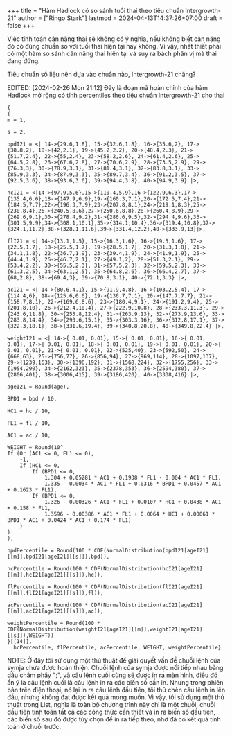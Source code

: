 +++
title = "Hàm Hadlock có so sánh tuổi thai theo tiêu chuẩn Intergrowth-21"
author = ["Ringo Stark"]
lastmod = 2024-04-13T14:37:26+07:00
draft = false
+++

Việc tính toán cân nặng thai sẽ không có ý nghĩa, nếu không biết cân nặng đó có đúng chuẩn so với tuổi thai hiện tại hay không. Vì vậy, nhất thiết phải có một hàm so sánh cân nặng thai hiện tại và suy ra bách phân vị mà thai đang đứng.

Tiêu chuẩn số liệu nên dựa vào chuẩn nào, Intergrowth-21 chăng?

EDITED: <span class="timestamp-wrapper"><span class="timestamp">[2024-02-26 Mon 21:12]</span></span>
Đây là đoạn mã hoàn chỉnh của hàm Hadlock mở rộng có tính percentiles theo tiêu chuẩn Intergrowth-21 cho thai

```symja
{
{
m = 1,

s = 2,

bpdI21 = <| 14->{29.6,1.8}, 15->{32.6,1.8}, 16->{35.6,2}, 17->{38.8,2}, 18->{42,2.1}, 19->{45.2,2.2}, 20->{48.4,2.3}, 21->{51.7,2.4}, 22->{55,2.4}, 23->{58.2,2.6}, 24->{61.4,2.6}, 25->{64.5,2.8}, 26->{67.6,2.8}, 27->{70.6,2.9}, 28->{73.5,2.9}, 29->{76.3,3}, 30->{78.9,3.1}, 31->{81.4,3.1}, 32->{83.8,3.1}, 33->{85.9,3.3}, 34->{87.9,3.3}, 35->{89.7,3.4}, 36->{91.2,3.5}, 37->{92.5,3.6}, 38->{93.6,3.6}, 39->{94.4,3.8}, 40->{94.9,3.9} |>,

hcI21 = <|14->{97.9,5.6},15->{110.4,5.9},16->{122.9,6.3},17->{135.4,6.6},18->{147.9,6.9},19->{160.3,7.1},20->{172.5,7.4},21->{184.5,7.7},22->{196.3,7.9},23->{207.8,8.1},24->{219.1,8.3},25->{230,8.4},26->{240.5,8.6},27->{250.6,8.8},28->{260.4,8.9},29->{269.6,9.1},30->{278.4,9.2},31->{286.6,9.5},32->{294.4,9.6},33->{301.5,9.9},34->{308.1,10.1},35->{314.1,10.4},36->{319.4,10.8},37->{324.1,11.2},38->{328.1,11.6},39->{331.4,12.2},40->{333.9,13}|>,

flI21 = <| 14->{13.1,1.5}, 15->{16.3,1.6}, 16->{19.5,1.6}, 17->{22.5,1.7}, 18->{25.5,1.7}, 19->{28.5,1.7}, 20->{31.3,1.8}, 21->{34.1,1.8}, 22->{36.7,1.9}, 23->{39.4,1.9}, 24->{41.9,1.9}, 25->{44.4,1.9}, 26->{46.7,2.1}, 27->{49.1,2}, 28->{51.3,2.1}, 29->{53.4,2.2}, 30->{55.5,2.3}, 31->{57.5,2.3}, 32->{59.5,2.3}, 33->{61.3,2.5}, 34->{63.1,2.5}, 35->{64.8,2.6}, 36->{66.4,2.7}, 37->{68,2.8}, 38->{69.4,3}, 39->{70.8,3.1}, 40->{72.1,3.3} |>,

acI21 = <| 14->{80.6,4.1}, 15->{91.9,4.8}, 16->{103.2,5.4}, 17->{114.4,6}, 18->{125.6,6.6}, 19->{136.7,7.1}, 20->{147.7,7.7}, 21->{158.7,8.1}, 22->{169.6,8.6}, 23->{180.4,9.1}, 24->{191.2,9.4}, 25->{201.8,10}, 26->{212.4,10.4}, 27->{222.9,10.8}, 28->{233.3,11.3}, 29->{243.6,11.8}, 30->{253.8,12.4}, 31->{263.9,13}, 32->{273.9,13.6}, 33->{283.8,14.4}, 34->{293.6,15.1}, 35->{303.3,16}, 36->{312.8,17.1}, 37->{322.3,18.1}, 38->{331.6,19.4}, 39->{340.8,20.8}, 40->{349.8,22.4} |>,

weightI21 = <| 14->{ 0.01, 0.01}, 15->{ 0.01, 0.01}, 16->{ 0.01, 0.01}, 17->{ 0.01, 0.01}, 18->{ 0.01, 0.01}, 19->{ 0.01, 0.01}, 20->{ 0.01, 0.01}, 21->{ 0.01, 0.01}, 22->{525,40}, 23->{592,50}, 24->{668,63}, 25->{756,77}, 26->{856,94}, 27->{969,114}, 28->{1097,137}, 29->{1239,163}, 30->{1396,192}, 31->{1568,224}, 32->{1755,256}, 33->{1954,290}, 34->{2162,323}, 35->{2378,353}, 36->{2594,380}, 37->{2806,401}, 38->{3006,415}, 39->{3186,420}, 40->{3338,416} |>,

ageI21 = Round(age),

BPD1 = bpd / 10,

HC1 = hc / 10,

FL1 = fl / 10,

AC1 = ac / 10,

WEIGHT = Round(10^
If (Or (AC1 <= 0, FL1 <= 0),
    -1,
    If (HC1 <= 0,
        If (BPD1 <= 0,
            1.304 + 0.05281 * AC1 + 0.1938 * FL1 - 0.004 * AC1 * FL1,
            1.335 - 0.0034 * AC1 * FL1 + 0.0316 * BPD1 + 0.0457 * AC1 + 0.1623 * FL1),
        If (BPD1 <= 0,
            1.326 - 0.00326 * AC1 * FL1 + 0.0107 * HC1 + 0.0438 * AC1 + 0.158 * FL1,
            1.3596 - 0.00386 * AC1 * FL1 + 0.0064 * HC1 + 0.00061 * BPD1 * AC1 + 0.0424 * AC1 + 0.174 * FL1)
    )
)
),

bpdPercentile = Round(100 * CDF(NormalDistribution(bpdI21[ageI21][[m]],bpdI21[ageI21][[s]]),bpd)),

hcPercentile = Round(100 * CDF(NormalDistribution(hcI21[ageI21][[m]],hcI21[ageI21][[s]]),hc)),

flPercentile = Round(100 * CDF(NormalDistribution(flI21[ageI21][[m]],flI21[ageI21][[s]]),fl)),

acPercentile = Round(100 * CDF(NormalDistribution(acI21[ageI21][[m]],acI21[ageI21][[s]]),ac)),

weightPercentile = Round(100 * CDF(NormalDistribution(weightI21[ageI21][[m]],weightI21[ageI21][[s]]),WEIGHT))
}[[14]],
  hcPercentile, flPercentile, acPercentile, WEIGHT, weightPercentile}
```

NOTE: Ở đây tôi sử dụng một thủ thuật để giải quyết vấn đề chuỗi lệnh của symja chưa được hoàn thiện. Chuỗi lệnh của symja được nối tiếp nhau bằng dấu chấm phẩy ";", và câu lệnh cuối cùng sẽ được in ra màn hình, điều đó ẩn ý là câu lệnh cuối là câu lệnh in ra các biến số cần in. Nhưng trong phiên bản trên điện thoại, nó lại in ra câu lệnh đầu tiên, tôi thử chèn câu lệnh in lên đầu, nhưng không đạt được kết quả mong muốn. Vì vậy, tôi sử dụng một thủ thuật trong List, nghĩa là toàn bộ chương trình này chỉ là một chuỗi, chuỗi đầu tiên tính toán tất cả các công thức cần thiết và in ra biến số đầu tiên, các biến số sau đó được tùy chọn để in ra tiếp theo, nhờ đã có kết quả tính toán ở chuỗi trước.
